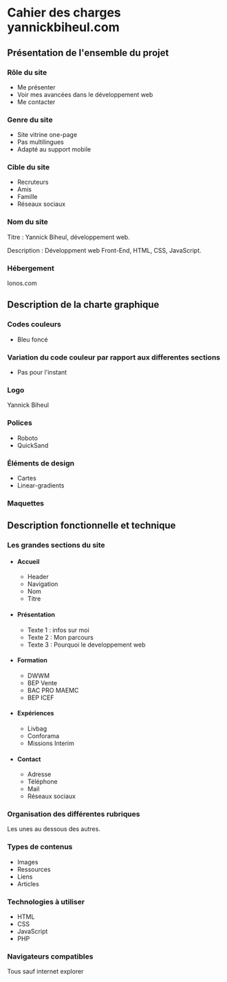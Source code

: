 # Cahier des charges yannickbiheul.com

## Présentation de l'ensemble du projet

### Rôle du site

- Me présenter
- Voir mes avancées dans le développement web
- Me contacter

### Genre du site

- Site vitrine one-page
- Pas multilingues
- Adapté au support mobile

### Cible du site

- Recruteurs
- Amis
- Famille
- Réseaux sociaux

### Nom du site

Titre : Yannick Biheul, développement web.

Description : Développment web Front-End, HTML, CSS, JavaScript.

### Hébergement

Ionos.com

## Description de la charte graphique

### Codes couleurs

- Bleu foncé

### Variation du code couleur par rapport aux differentes sections

- Pas pour l'instant

### Logo

Yannick Biheul

### Polices

- Roboto
- QuickSand

### Éléments de design

- Cartes
- Linear-gradients

### Maquettes



## Description fonctionnelle et technique

### Les grandes sections du site

- #### Accueil
    - Header
    - Navigation
    - Nom
    - Titre
- #### Présentation
    - Texte 1 : infos sur moi
    - Texte 2 : Mon parcours
    - Texte 3 : Pourquoi le developpement web
- #### Formation
    - DWWM
    - BEP Vente
    - BAC PRO MAEMC
    - BEP ICEF
- #### Expériences
    - Livbag
    - Conforama
    - Missions Interim
- #### Contact
    - Adresse
    - Téléphone
    - Mail
    - Réseaux sociaux

### Organisation des différentes rubriques

Les unes au dessous des autres.

### Types de contenus

- Images
- Ressources
- Liens
- Articles

### Technologies à utiliser

- HTML
- CSS
- JavaScript
- PHP

### Navigateurs compatibles

Tous sauf internet explorer




